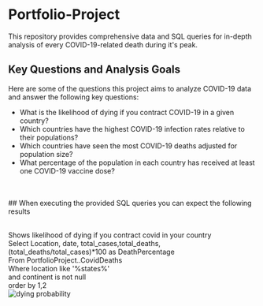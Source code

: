 # Portfolio-Project
This repository provides comprehensive data and SQL queries for in-depth analysis of every COVID-19-related death during it's peak.
<br>

## Key Questions and Analysis Goals

Here are some of the questions this project aims to analyze COVID-19 data and answer the following key questions:

- What is the likelihood of dying if you contract COVID-19 in a given country? 
- Which countries have the highest COVID-19 infection rates relative to their populations? 
- Which countries have seen the most COVID-19 deaths adjusted for population size? 
- What percentage of the population in each country has received at least one COVID-19 vaccine dose? 
<br>
<br>
## When executing the provided SQL queries you can expect the following results
<br>
<br>


Shows likelihood of dying if you contract covid in your country
<br>
Select Location, date, total_cases,total_deaths, (total_deaths/total_cases)*100 as DeathPercentage
<br>
From PortfolioProject..CovidDeaths
<br>
Where location like '%states%'
<br>
and continent is not null 
<br>
order by 1,2
<br>
![dying probability](https://github.com/amithar06/Portfolio-Project/assets/132035144/baadbb3f-467a-4524-bd5c-77019dce4bf0)

